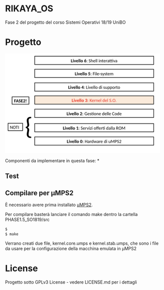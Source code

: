 # RIKAYA_OS
Fase 2 del progetto del corso Sistemi Operativi 18/19 UniBO

# Progetto
![Schema OS](./Livelli.png)

Componenti da implementare in questa fase:
*
## Test


## Compilare per μMPS2
È necessario avere prima installato [μMPS2](https://github.com/tjonjic/umps).

Per compilare basterà lanciare il comando make dentro la cartella PHASE1.5_SO1819/src
```
$
$ make
```
Verrano creati due file, kernel.core.umps e kernel.stab.umps, che sono i file da usare per la configurazione della macchina emulata in μMPS2


# License
Progetto sotto GPLv3 License - vedere LICENSE.md per i dettagli
